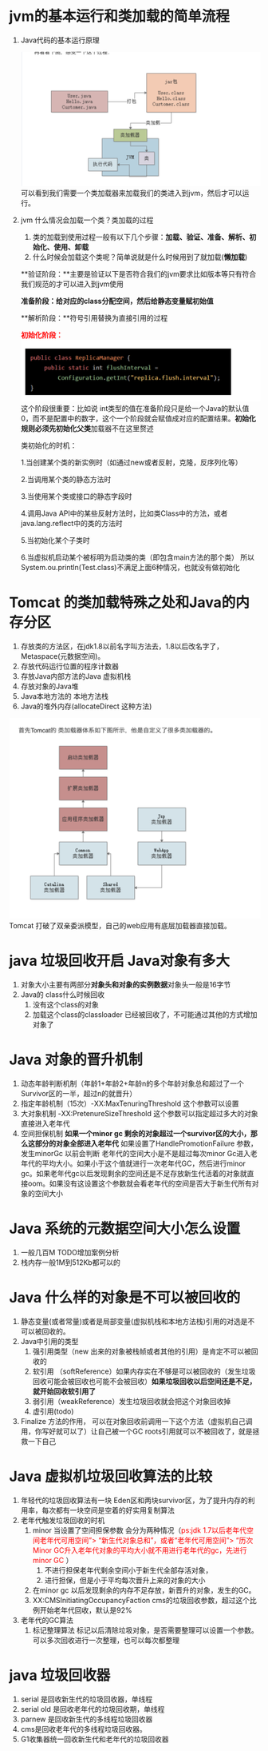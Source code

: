 # jvm的基本运行和类加载的简单流程

1. Java代码的基本运行原理

   ![image-20191122151313069](../../images/image-20191122151313069.png)
   可以看到我们需要一个类加载器来加载我们的类进入到jvm，然后才可以运行。

2. jvm 什么情况会加载一个类？类加载的过程

   1. 类的加载到使用过程一般有以下几个步骤：**加载、验证、准备、解析、初始化、使用、卸载**
   2. 什么时候会加载这个类呢？简单说就是什么时候用到了就加载(**懒加载**)

   **验证阶段：**主要是验证以下是否符合我们的jvm要求比如版本等只有符合我们规范的才可以进入到jvm使用

   **准备阶段：**给对应的class分配空间，然后给**静态变量赋初始值**

   **解析阶段：**符号引用替换为直接引用的过程

   **<font color='red'>初始化阶段：</font>**
   ![image-20191122152250049](../../images/image-20191122152250049.png)
   这个阶段很重要：比如说 int类型的值在准备阶段只是给一个Java的默认值0，而不是配置中的数字，这个一个阶段就会赋值成对应的配置结果。**初始化规则必须先初始化父类**加载器不在这里赘述

   类初始化的时机：

    1.当创建某个类的新实例时（如通过new或者反射，克隆，反序列化等）

    2.当调用某个类的静态方法时

    3.当使用某个类或接口的静态字段时

    4.调用Java API中的某些反射方法时，比如类Class中的方法，或者java.lang.reflect中的类的方法时

    5.当初始化某个子类时

    6.当虚拟机启动某个被标明为启动类的类（即包含main方法的那个类） 所以System.ou.println(Test.class)不满足上面6种情况，也就没有做初始化

# Tomcat 的类加载特殊之处和Java的内存分区

1. 存放类的方法区，在jdk1.8以前名字叫方法去，1.8以后改名字了，Metaspace(元数据空间)。
2. 存放代码运行位置的程序计数器
3. 存放Java内部方法的Java 虚拟机栈
4. 存放对象的Java堆
5. Java本地方法的 本地方法栈
6. Java的堆外内存(allocateDirect 这种方法)

![image-20191122153843510](../../images/image-20191122153843510.png)
Tomcat 打破了双亲委派模型，自己的web应用有底层加载器直接加载。

# java 垃圾回收开启 Java对象有多大

1. 对象大小主要有两部分**对象头和对象的实例数据**对象头一般是16字节
2. Java的 class什么时候回收
   1. 没有这个class的对象
   2. 加载这个class的classloader 已经被回收了，不可能通过其他的方式增加对象了



# Java 对象的晋升机制

1. 动态年龄判断机制（年龄1+年龄2+年龄n的多个年龄对象总和超过了一个Survivor区的一半，超过n的就晋升）
2. 指定年龄机制（15次）-XX:MaxTenuringThreshold 这个参数可以设置
3. 大对象机制 -XX:PretenureSizeThreshold 这个参数可以指定超过多大的对象直接进入老年代
4. 空间担保机制 **如果一个minor gc 剩余的对象超过一个survivor区的大小，那么这部分的对象全部进入老年代** 如果设置了HandlePromotionFailure 参数，发生minorGc 以前会判断 老年代的空间大小是不是超过每次minor Gc进入老年代的平均大小。如果小于这个值就进行一次老年代GC，然后进行minor gc。如果老年代gc以后发现剩余的空间还是不足存放新生代活着的对象就直接oom。如果没有这设置这个参数就会看老年代的空间是否大于新生代所有对象的空间大小



# Java 系统的元数据空间大小怎么设置

1. 一般几百M TODO增加案例分析
2. 栈内存一般1M到512Kb都可以的



# Java 什么样的对象是不可以被回收的

1. 静态变量(或者常量)或者是局部变量(虚拟机栈和本地方法栈)引用的对选是不可以被回收的。
2. Java中引用的类型
   1. 强引用类型（new 出来的对象被栈帧或者其他的引用）是肯定不可以被回收的
   2. 软引用 （softReference）如果内存实在不够是可以被回收的（发生垃圾回收可能会被回收也可能不会被回收）**如果垃圾回收以后空间还是不足，就开始回收软引用了**
   3. 弱引用（weakReference）发生垃圾回收就会把这个对象回收掉
   4. 虚引用(todo)
3. Finalize 方法的作用， 可以在对象回收前调用一下这个方法（虚拟机自己调用，你写好就可以了）让自己被一个GC roots引用就可以不被回收了，就是拯救一下自己



# Java 虚拟机垃圾回收算法的比较

1. 年轻代的垃圾回收算法有一块 Eden区和两块survivor区，为了提升内存的利用率，每次都有一块空间是空着的好实用复制算法
2. 老年代触发垃圾回收的时机
   1. minor 当设置了空间担保参数 会分为两种情况（<font color='red'>ps:jdk 1.7以后老年代空间老年代可用空间”> “新生代对象总和”，或者“老年代可用空间”> “历次Minor GC升入老年代对象的平均大小就不用进行老年代的gc，先进行minor GC </font>）
      1. 不进行担保老年代剩余空间小于新生代全部存活对象，
      2. 进行担保，但是小于平均每次晋升上来的对象的大小
   2. 在minor gc 以后发现剩余的内存不足存放，新晋升的对象，发生的GC。
   3. XX:CMSInitiatingOccupancyFaction cms的垃圾回收参数，超过这个比例开始老年代回收，默认是92%
3. 老年代的GC算法
   1. 标记整理算法 标记以后清除垃圾对象，是否需要整理可以设置一个参数。可以多次回收进行一次整理，也可以每次都整理



# java 垃圾回收器

1. serial 是回收新生代的垃圾回收器，单线程
2. serial old 是回收老年代的垃圾回收期，单线程
3. parnew 是回收新生代的多线程垃圾回收器
4. cms是回收老年代的多线程垃圾回收器。
5. G1收集器统一回收新生代和老年代的垃圾回收器



